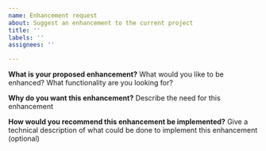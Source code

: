 ```yaml
---
name: Enhancement request
about: Suggest an enhancement to the current project
title: ''
labels: ''
assignees: ''

---
```


**What is your proposed enhancement?**
What would you like to be enhanced? What functionality are you looking for?

**Why do you want this enhancement?**
Describe the need for this enhancement

**How would you recommend this enhancement be implemented?**
Give a technical description of what could be done to implement this enhancement (optional)
